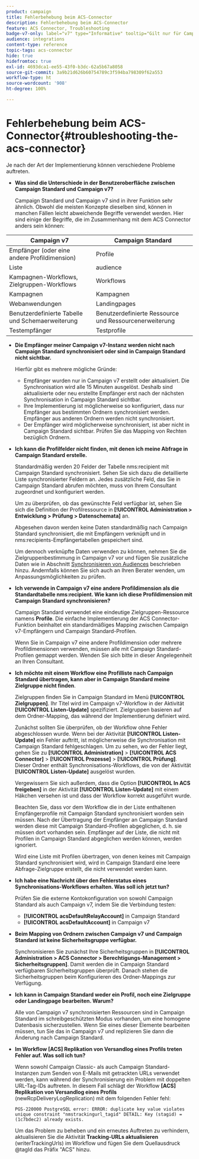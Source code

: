 ```yaml
---
product: campaign
title: Fehlerbehebung beim ACS-Connector
description: Fehlerbehebung beim ACS-Connector
feature: ACS Connector, Troubleshooting
badge-v7-only: label="v7" type="Informative" tooltip="Gilt nur für Campaign Classic v7"
audience: integrations
content-type: reference
topic-tags: acs-connector
hide: true
hidefromtoc: true
exl-id: 4693dca1-ee55-43f0-b3dc-62a5b67a8058
source-git-commit: 3a9b21d626b60754789c3f594ba798309f62a553
workflow-type: ht
source-wordcount: '908'
ht-degree: 100%

---
```


# Fehlerbehebung beim ACS-Connector{#troubleshooting-the-acs-connector}



Je nach der Art der Implementierung können verschiedene Probleme auftreten.

* **Was sind die Unterschiede in der Benutzeroberfläche zwischen Campaign Standard und Campaign v7?**

  Campaign Standard und Campaign v7 sind in ihrer Funktion sehr ähnlich. Obwohl die meisten Konzepte dieselben sind, können in manchen Fällen leicht abweichende Begriffe verwendet werden. Hier sind einige der Begriffe, die im Zusammenhang mit dem ACS Connector anders sein können:

<table> 
 <thead> 
  <tr> 
   <th> Campaign v7<br /> </th> 
   <th> Campaign Standard<br /> </th> 
  </tr> 
 </thead> 
 <tbody> 
  <tr> 
   <td> Empfänger (oder eine andere Profildimension)<br /> </td> 
   <td> Profile<br /> </td> 
  </tr> 
  <tr> 
   <td> Liste<br /> </td> 
   <td> audience<br /> </td> 
  </tr> 
  <tr> 
   <td> Kampagnen-Workflows, Zielgruppen-Workflows<br /> </td> 
   <td> Workflows<br /> </td> 
  </tr> 
  <tr> 
   <td> Kampagnen<br /> </td> 
   <td> Kampagnen<br /> </td> 
  </tr> 
  <tr> 
   <td> Webanwendungen<br /> </td> 
   <td> Landingpages<br /> </td> 
  </tr> 
  <tr> 
   <td> Benutzerdefinierte Tabelle und Schemaerweiterung<br /> </td> 
   <td> Benutzerdefinierte Ressource und Ressourcenerweiterung<br /> </td> 
  </tr> 
  <tr> 
   <td> Testempfänger<br /> </td> 
   <td> Testprofile<br /> </td> 
  </tr> 
 </tbody> 
</table>

* **Die Empfänger meiner Campaign v7-Instanz werden nicht nach Campaign Standard synchronisiert oder sind in Campaign Standard nicht sichtbar.**

  Hierfür gibt es mehrere mögliche Gründe:

   * Empfänger wurden nur in Campaign v7 erstellt oder aktualisiert. Die Synchronisation wird alle 15 Minuten ausgelöst. Deshalb sind aktualisierte oder neu erstellte Empfänger erst nach der nächsten Synchronisation in Campaign Standard sichtbar.
   * Ihre Implementierung ist möglicherweise so konfiguriert, dass nur Empfänger aus bestimmten Ordnern synchronisiert werden. Empfänger aus anderen Ordnern werden nicht synchronisiert.
   * Der Empfänger wird möglicherweise synchronisiert, ist aber nicht in Campaign Standard sichtbar. Prüfen Sie das Mapping von Rechten bezüglich Ordnern.

* **Ich kann die Profilfelder nicht finden, mit denen ich meine Abfrage in Campaign Standard erstelle.**

  Standardmäßig werden 20 Felder der Tabelle nms:recipient mit Campaign Standard synchronisiert. Sehen Sie sich dazu die detaillierte Liste synchronisierter Feldern an. Jedes zusätzliche Feld, das Sie in Campaign Standard abrufen möchten, muss von Ihrem Consultant zugeordnet und konfiguriert werden.

  Um zu überprüfen, ob das gewünschte Feld verfügbar ist, sehen Sie sich die Definition der Profilressource in **[!UICONTROL Administration > Entwicklung > Prüfung > Datenschemata]** an.

  Abgesehen davon werden keine Daten standardmäßig nach Campaign Standard synchronisiert, die mit Empfängern verknüpft und in nms:recipients-Empfängertabellen gespeichert sind.

  Um dennoch verknüpfte Daten verwenden zu können, nehmen Sie die Zielgruppenbestimmung in Campaign v7 vor und fügen Sie zusätzliche Daten wie in Abschnitt  [Synchronisieren von Audiences](../../integrations/using/synchronizing-audiences.md) beschrieben hinzu. Andernfalls können Sie sich auch an Ihren Berater wenden, um Anpassungsmöglichkeiten zu prüfen.

* **Ich verwende in Campaign v7 eine andere Profildimension als die Standardtabelle nms:recipient. Wie kann ich diese Profildimension mit Campaign Standard synchronisieren?**

  Campaign Standard verwendet eine eindeutige Zielgruppen-Ressource namens **Profile**. Die einfache Implementierung der ACS Connector-Funktion beinhaltet ein standardmäßiges Mapping zwischen Campaign v7-Empfängern und Campaign Standard-Profilen.

  Wenn Sie in Campaign v7 eine andere Profildimension oder mehrere Profildimensionen verwenden, müssen alle mit Campaign Standard-Profilen gemappt werden. Wenden Sie sich bitte in dieser Angelegenheit an Ihren Consultant.

* **Ich möchte mit einem Workflow eine Profilliste nach Campaign Standard übertragen, kann aber in Campaign Standard meine Zielgruppe nicht finden**.

  Zielgruppen finden Sie in Campaign Standard im Menü **[!UICONTROL Zielgruppen]**. Ihr Titel wird im Campaign v7-Workflow in der Aktivität **[!UICONTROL Listen-Update]** spezifiziert. Zielgruppen basieren auf dem Ordner-Mapping, das während der Implementierung definiert wird.

  Zunächst sollten Sie überprüfen, ob der Workflow ohne Fehler abgeschlossen wurde. Wenn bei der Aktivität **[!UICONTROL Listen-Update]** ein Fehler auftritt, ist möglicherweise die Synchronisation mit Campaign Standard fehlgeschlagen. Um zu sehen, wo der Fehler liegt, gehen Sie zu **[!UICONTROL Administration]** > **[!UICONTROL ACS Connector]** > **[!UICONTROL Prozesse]** > **[!UICONTROL Prüfung]**. Dieser Ordner enthält Synchronisations-Workflows, die von der Aktivität **[!UICONTROL Listen-Update]** ausgelöst wurden.

  Vergewissern Sie sich außerdem, dass die Option **[!UICONTROL In ACS freigeben]** in der Aktivität **[!UICONTROL Listen-Update]** mit einem Häkchen versehen ist und dass der Workflow korrekt ausgeführt wurde.

  Beachten Sie, dass vor dem Workflow die in der Liste enthaltenen Empfängerprofile mit Campaign Standard synchronisiert worden sein müssen. Nach der Übertragung der Empfänger an Campaign Standard werden diese mit Campaign Standard-Profilen abgeglichen, d. h. sie müssen dort vorhanden sein. Empfänger auf der Liste, die nicht mit Profilen in Campaign Standard abgeglichen werden können, werden ignoriert.

  Wird eine Liste mit Profilen übertragen, von denen keines mit Campaign Standard synchronisiert wird, wird in Campaign Standard eine leere Abfrage-Zielgruppe erstellt, die nicht verwendet werden kann.

* **Ich habe eine Nachricht über den Fehlerstatus eines Synchronisations-Workflows erhalten. Was soll ich jetzt tun?**

  Prüfen Sie die externe Kontokonfiguration von sowohl Campaign Standard als auch Campaign v7, indem Sie die Verbindung testen:

   * **[!UICONTROL acsDefaultRelayAccount]** in Campaign Standard
   * **[!UICONTROL acsDefaultAccount]** in Campaign v7

* **Beim Mapping von Ordnern zwischen Campaign v7 und Campaign Standard ist keine Sicherheitsgruppe verfügbar.**

  Synchronisieren Sie zunächst Ihre Sicherheitsgruppen in **[!UICONTROL Administration > ACS Connector > Berechtigungs-Management > Sicherheitsgruppen]**. Damit werden die in Campaign Standard verfügbaren Sicherheitsgruppen überprüft. Danach stehen die Sicherheitsgruppen beim Konfigurieren des Ordner-Mappings zur Verfügung.

* **Ich kann in Campaign Standard weder ein Profil, noch eine Zielgruppe oder Landingpage bearbeiten. Warum?**

  Alle von Campaign v7 synchronisierten Ressourcen sind in Campaign Standard im schreibgeschützten Modus vorhanden, um eine homogene Datenbasis sicherzustellen. Wenn Sie eines dieser Elemente bearbeiten müssen, tun Sie das in Campaign v7 und replizieren Sie dann die Änderung nach Campaign Standard.

* **Im Workflow [ACS] Replikation von Versandlog eines Profils treten Fehler auf. Was soll ich tun?**

  Wenn sowohl Campaign Classic- als auch Campaign Standard-Instanzen zum Senden von E-Mails mit getrackten URLs verwendet werden, kann während der Synchronisierung ein Problem mit doppelten URL-Tag-IDs auftreten. In diesem Fall schlägt der Workflow **[ACS] Replikation von Versandlog eines Profils** (newRcpDeliveryLogReplication) mit dem folgenden Fehler fehl:

  ```PGS-220000 PostgreSQL error: ERROR: duplicate key value violates unique constraint "nmstrackingurl_tagid" DETAIL: Key (stagid) = (1c7bdec2) already exists.```

  Um das Problem zu beheben und ein erneutes Auftreten zu verhindern, aktualisieren Sie die Aktivität **Tracking-URLs aktualisieren** (writerTrackingUrls) im Workflow und fügen Sie dem Quellausdruck @tagId das Präfix &quot;ACS&quot; hinzu.

